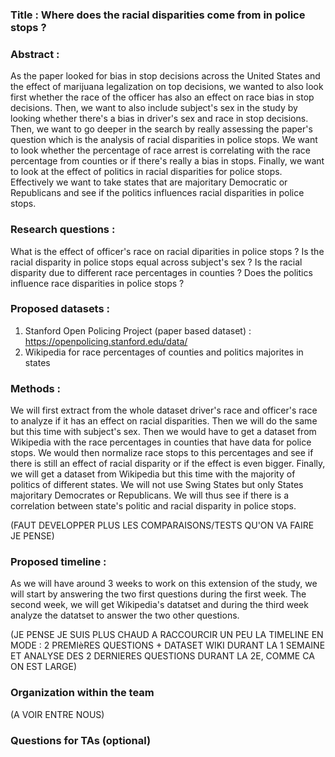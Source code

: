 ### Title : Where does the racial disparities come from in police stops ?

### Abstract :
As the paper looked for bias in stop decisions across the United States and the effect of marijuana legalization on top decisions, we wanted to also look first whether the race of the officer has also an effect on race bias in stop decisions. Then, we want to also include subject's sex in the study by looking whether there's a bias in driver's sex and race in stop decisions. Then, we want to go deeper in the search by really assessing the paper's question which is the analysis of racial disparities in police stops. We want to look whether the percentage of race arrest is correlating with the race percentage from counties or if there's really a bias in stops. Finally, we want to look at the effect of politics in racial disparities for police stops. Effectively we want to take states that are majoritary Democratic or Republicans and see if the politics influences racial disparities in police stops.

### Research questions : 
What is the effect of officer's race on racial diparities in police stops ?
Is the racial disparity in police stops equal across subject's sex ?
Is the racial disparity due to different race percentages in counties ?
Does the politics influence race disparities in police stops ?

### Proposed datasets : 
1) Stanford Open Policing Project (paper based dataset) : https://openpolicing.stanford.edu/data/ 
2) Wikipedia for race percentages of counties and politics majorites in states

### Methods :
We will first extract from the whole dataset driver's race and officer's race to analyze if it has an effect on racial disparities. Then we will do the same but this time with subject's sex. Then we would have to get a dataset from Wikipedia with the race percentages in counties that have data for police stops. We would then normalize race stops to this percentages and see if there is still an effect of racial disparity or if the effect is even bigger. Finally, we will get a dataset from Wikipedia but this time with the majority of politics of different states. We will not use Swing States but only States majoritary Democrates or Republicans. We will thus see if there is a correlation between state's politic and racial disparity in police stops.

(FAUT DEVELOPPER PLUS LES COMPARAISONS/TESTS QU'ON VA FAIRE JE PENSE)

### Proposed timeline :
As we will have around 3 weeks to work on this extension of the study, we will start by answering the two first questions during the first week. The second week, we will get Wikipedia's datatset and during the third week analyze the datatset to answer the two other questions. 

(JE PENSE JE SUIS PLUS CHAUD A RACCOURCIR UN PEU LA TIMELINE EN MODE : 2 PREMIèRES QUESTIONS + DATASET WIKI DURANT LA 1 SEMAINE ET ANALYSE DES 2 DERNIERES QUESTIONS DURANT LA 2E, COMME CA ON EST LARGE)

### Organization within the team

(A VOIR ENTRE NOUS)

### Questions for TAs (optional)

